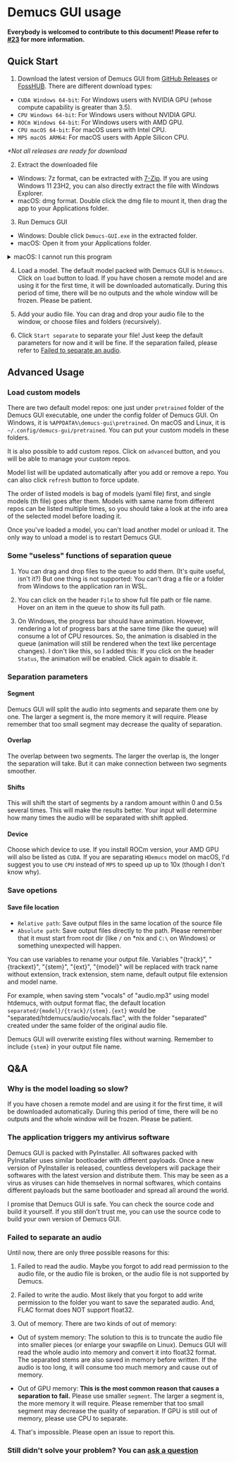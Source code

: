 # Demucs GUI usage

**Everybody is welcomed to contribute to this document! Please refer to [#23](https://github.com/CarlGao4/Demucs-Gui/discussions/23) for more information.**

## Quick Start

1. Download the latest version of Demucs GUI from [GitHub Releases](https://github.com/CarlGao4/Demucs-Gui/releases) or [FossHUB](https://www.fosshub.com/Demucs-GUI.html). There are different download types:
- `CUDA Windows 64-bit`: For Windows users with NVIDIA GPU (whose compute capability is greater than 3.5).
- `CPU Windows 64-bit`: For Windows users without NVIDIA GPU.
- `ROCm Windows 64-bit`: For Windows users with AMD GPU.
- `CPU macOS 64-bit`: For macOS users with Intel CPU.
- `MPS macOS ARM64`: For macOS users with Apple Silicon CPU.

*\*Not all releases are ready for download*

2. Extract the downloaded file
- Windows: 7z format, can be extracted with [7-Zip](https://www.7-zip.org/). If you are using Windows 11 23H2, you can also directly extract the file with Windows Explorer.
- macOS: dmg format. Double click the dmg file to mount it, then drag the app to your Applications folder. 

3. Run Demucs GUI
- Windows: Double click `Demucs-GUI.exe` in the extracted folder.
- macOS: Open it from your Applications folder.

<details id="CannotOpen">
  <summary>macOS: I cannot run this program</summary>

> Because of the limitation of Apple, Demucs-GUI need some extra configuration to work properly.
>
> First, we should allow running apps from all of sources. Execute following command in your Terminal (if you do not know where your Terminal.app is, please search your dashboard):
>
> ```bash
> sudo spctl --master-disable
> ```
> You may need to input your password.
>
> Then, we need to bypass the notarization (replace the path below to where your Demucs-GUI.app is if you did not install to the default location):
>
> ```bash
> sudo xattr -rd com.apple.quarantine /Applications/Demucs-GUI.app
> ```
>
> You can also disallow runing apps from all sources again to increase your security:
> ```bash
> sudo spctl --master-enable
> ```

</details>

4. Load a model. The default model packed with Demucs GUI is `htdemucs`. Click on `load` button to load. If you have chosen a remote model and are using it for the first time, it will be downloaded automatically. During this period of time, there will be no outputs and the whole window will be frozen. Please be patient.

5. Add your audio file. You can drag and drop your audio file to the window, or choose files and folders (recursively).

6. Click `Start separate` to separate your file! Just keep the default parameters for now and it will be fine. If the separation failed, please refer to [Failed to separate an audio](#Failed-to-separate-an-audio).

## Advanced Usage

### Load custom models

There are two default model repos: one just under `pretrained` folder of the Demucs GUI executable, one under the config folder of Demucs GUI. On Windows, it is `%APPDATA%\demucs-gui\pretrained`. On macOS and Linux, it is `~/.config/demucs-gui/pretrained`. You can put your custom models in these folders.

It is also possible to add custom repos. Click on `advanced` button, and you will be able to manage your custom repos.

Model list will be updated automatically after you add or remove a repo. You can also click `refresh` button to force update.

The order of listed models is bag of models (yaml file) first, and single models (th file) goes after them. Models with same name from different repos can be listed multiple times, so you should take a look at the info area of the selected model before loading it.

Once you've loaded a model, you can't load another model or unload it. The only way to unload a model is to restart Demucs GUI.

### Some "useless" functions of separation queue

1. You can drag and drop files to the queue to add them. (It's quite useful, isn't it?) But one thing is not supported: You can't drag a file or a folder from Windows to the application ran in WSL.

2. You can click on the header `File` to show full file path or file name. Hover on an item in the queue to show its full path.

3. On Windows, the progress bar should have animation. However, rendering a lot of progress bars at the same time (like the queue) will consume a lot of CPU resources. So, the animation is disabled in the queue (animation will still be rendered when the text like percentage changes). I don't like this, so I added this: If you click on the header `Status`, the animation will be enabled. Click again to disable it.

### Separation parameters

#### Segment

Demucs GUI will split the audio into segments and separate them one by one. The larger a segment is, the more memory it will require. Please remember that too small segment may decrease the quality of separation.

#### Overlap

The overlap between two segments. The larger the overlap is, the longer the separation will take. But it can make connection between two segments smoother.

#### Shifts

This will shift the start of segments by a random amount within 0 and 0.5s several times. This will make the results better. Your input will determine how many times the audio will be separated with shift applied.

#### Device

Choose which device to use. If you install ROCm version, your AMD GPU will also be listed as `CUDA`. If you are separating `HDemucs` model on macOS, I'd suggest you to use `CPU` instead of `MPS` to speed up up to 10x (though I don't know why).

### Save opetions

#### Save file location

- `Relative path`: Save output files in the same location of the source file
- `Absolute path`: Save output files directly to the path. Please remember that it must start from root dir (like `/` on *nix and `C:\` on Windows) or something unexpected will happen.

You can use variables to rename your output file. Variables "{track}", "{trackext}", "{stem}", "{ext}", "{model}" will be replaced with track name without extension, track extension, stem name, default output file extension and model name.

For example, when saving stem "vocals" of "audio.mp3" using model htdemucs, with output format flac, the default location `separated/{model}/{track}/{stem}.{ext}` would be "separated/htdemucs/audio/vocals.flac", with the folder "separated" created under the same folder of the original audio file.

Demucs GUI will overwrite existing files without warning. Remember to include `{stem}` in your output file name.

## Q&A

### Why is the model loading so slow?

If you have chosen a remote model and are using it for the first time, it will be downloaded automatically. During this period of time, there will be no outputs and the whole window will be frozen. Please be patient.

### The application triggers my antivirus software

Demucs GUI is packed with PyInstaller. All softwares packed with PyInstaller uses similar bootloader with different payloads. Once a new version of PyInstaller is released, countless developers will package their softwares with the latest version and distribute them. This may be seen as a virus as viruses can hide themselves in normal softwares, which contains different payloads but the same bootloader and spread all around the world.

I promise that Demucs GUI is safe. You can check the source code and build it yourself. If you still don't trust me, you can use the source code to build your own version of Demucs GUI.

### Failed to separate an audio

Until now, there are only three possible reasons for this:

1. Failed to read the audio. Maybe you forgot to add read permission to the audio file, or the audio file is broken, or the audio file is not supported by Demucs.

2. Failed to write the audio. Most likely that you forgot to add write permission to the folder you want to save the separated audio. And, FLAC format does NOT support float32.

3. Out of memory. There are two kinds of out of memory:
- Out of system memory: The solution to this is to truncate the audio file into smaller pieces (or enlarge your swapfile on Linux). Demucs GUI will read the whole audio into memory and convert it into float32 format. The separated stems are also saved in memory before written. If the audio is too long, it will consume too much memory and cause out of memory.

- Out of GPU memory: **This is the most common reason that causes a separation to fail.** Please use smaller `segment`. The larger a segment is, the more memory it will require. Please remember that too small segment may decrease the quality of separation. If GPU is still out of memory, please use CPU to separate.

4. That's impossible. Please open an issue to report this.

### Still didn't solve your problem? You can [ask a question](https://github.com/CarlGao4/Demucs-Gui/discussions/new?category=q-a)